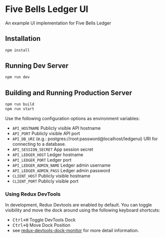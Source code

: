 # Five Bells Ledger UI

An example UI implementation for Five Bells Ledger

## Installation

```bash
npm install
```

## Running Dev Server

```bash
npm run dev
```

## Building and Running Production Server

```bash
npm run build
npm run start
```

Use the following configuration options as environment variables:

* `API_HOSTNAME` Publicly visible API hostname
* `API_PORT` Publicly visible API port
* `API_DB_URI` (e.g.: postgres://root:password@localhost/ledgerui) URI for connecting to a database.    
* `API_SESSION_SECRET` App session secret
* `API_LEDGER_HOST` Ledger hostname
* `API_LEDGER_PORT` Ledger port
* `API_LEDGER_ADMIN_NAME` Ledger admin username
* `API_LEDGER_ADMIN_PASS` Ledger admin password
* `CLIENT_HOST` Publicly visible hostname
* `CLIENT_PORT` Publicly visible port

### Using Redux DevTools

In development, Redux Devtools are enabled by default. You can toggle visibility and move the dock around using the following keyboard shortcuts:

- <kbd>Ctrl+H</kbd> Toggle DevTools Dock
- <kbd>Ctrl+Q</kbd> Move Dock Position
- see [redux-devtools-dock-monitor](https://github.com/gaearon/redux-devtools-dock-monitor) for more detail information.